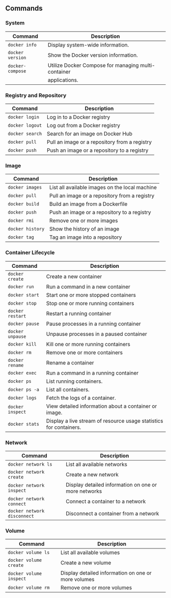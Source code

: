 ## Commands

### System

| Command          | Description                                         |
| ---------------- | --------------------------------------------------- |
| `docker info`    | Display system-wide information.                    |
| `docker version` | Show the Docker version information.                |
| `docker-compose` | Utilize Docker Compose for managing multi-container |
|                  | applications.                                       |

### Registry and Repository

| Command         | Description                                   |
| --------------- | --------------------------------------------- |
| `docker login`  | Log in to a Docker registry                   |
| `docker logout` | Log out from a Docker registry                |
| `docker search` | Search for an image on Docker Hub             |
| `docker pull`   | Pull an image or a repository from a registry |
| `docker push`   | Push an image or a repository to a registry   |

### Image

| Command          | Description                                    |
| ---------------- | ---------------------------------------------- |
| `docker images`  | List all available images on the local machine |
| `docker pull`    | Pull an image or a repository from a registry  |
| `docker build`   | Build an image from a Dockerfile               |
| `docker push`    | Push an image or a repository to a registry    |
| `docker rmi`     | Remove one or more images                      |
| `docker history` | Show the history of an image                   |
| `docker tag`     | Tag an image into a repository                 |

### Container Lifecycle

| Command          | Description                                                        |
| ---------------- | ------------------------------------------------------------------ |
| `docker create`  | Create a new container                                             |
| `docker run`     | Run a command in a new container                                   |
| `docker start`   | Start one or more stopped containers                               |
| `docker stop`    | Stop one or more running containers                                |
| `docker restart` | Restart a running container                                        |
| `docker pause`   | Pause processes in a running container                             |
| `docker unpause` | Unpause processes in a paused container                            |
| `docker kill`    | Kill one or more running containers                                |
| `docker rm`      | Remove one or more containers                                      |
| `docker rename`  | Rename a container                                                 |
| `docker exec`    | Run a command in a running container                               |
| `docker ps`      | List running containers.                                           |
| `docker ps -a`   | List all containers.                                               |
| `docker logs`    | Fetch the logs of a container.                                     |
| `docker inspect` | View detailed information about a container or image.              |
| `docker stats`   | Display a live stream of resource usage statistics for containers. |


### Network

| Command                     | Description                                          |
| --------------------------- | ---------------------------------------------------- |
| `docker network ls`         | List all available networks                          |
| `docker network create`     | Create a new network                                 |
| `docker network inspect`    | Display detailed information on one or more networks |
| `docker network connect`    | Connect a container to a network                     |
| `docker network disconnect` | Disconnect a container from a network                |

### Volume

| Command                 | Description                                         |
| ----------------------- | --------------------------------------------------- |
| `docker volume ls`      | List all available volumes                          |
| `docker volume create`  | Create a new volume                                 |
| `docker volume inspect` | Display detailed information on one or more volumes |
| `docker volume rm`      | Remove one or more volumes                          |